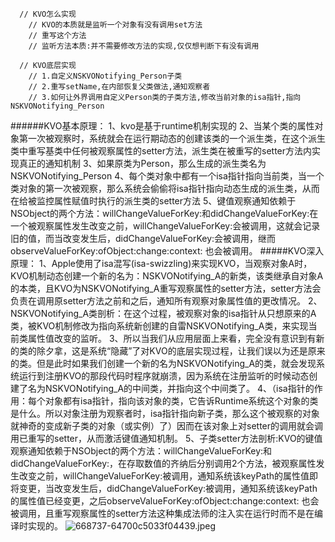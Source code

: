 ```
  // KVO怎么实现
    // KVO的本质就是监听一个对象有没有调用set方法
    // 重写这个方法
    // 监听方法本质:并不需要修改方法的实现,仅仅想判断下有没有调用
```
```
  // KVO底层实现
    // 1.自定义NSKVONotifying_Person子类
    // 2.重写setName,在内部恢复父类做法,通知观察者
    // 3.如何让外界调用自定义Person类的子类方法,修改当前对象的isa指针,指向NSKVONotifying_Person
```

######KVO基本原理：
1、kvo是基于runtime机制实现的
2、当某个类的属性对象第一次被观察时，系统就会在运行期动态的创建该类的一个派生类，在这个派生类中重写基类中任何被观察属性的setter方法，派生类在被重写的setter方法内实现真正的通知机制
3、如果原类为Person，那么生成的派生类名为NSKVONotifying_Person
4、每个类对象中都有一个isa指针指向当前类，当一个类对象的第一次被观察，那么系统会偷偷将isa指针指向动态生成的派生类，从而在给被监控属性赋值时执行的派生类的setter方法
5、键值观察通知依赖于NSObject的两个方法：willChangeValueForKey:和didChangeValueForKey:在一个被观察属性发生改变之前，willChangeValueForKey:会被调用，这就会记录旧的值，而当改变发生后，didChangeValueForKey:会被调用，继而observeValueForKey:ofObject:change:context: 也会被调用。
#####KVO深入原理：
1、Apple使用了isa混写(isa-swizzling)来实现KVO，当观察对象A时，KVO机制动态创建一个新的名为：NSKVONotifying_A的新类，该类继承自对象A的本类，且KVO为NSKVONotifying_A重写观察属性的setter方法，setter方法会负责在调用原setter方法之前和之后，通知所有观察对象属性值的更改情况。
2、NSKVONotifying_A类剖析：在这个过程，被观察对象的isa指针从只想原来的A类，被KVO机制修改为指向系统新创建的自雷NSKVONotifying_A类，来实现当前类属性值改变的监听。
3、所以当我们从应用层面上来看，完全没有意识到有新的类的除夕拿，这是系统“隐藏”了对KVO的底层实现过程，让我们误以为还是原来的类。但是此时如果我们创建一个新的名为NSKVONotifying_A的类，就会发现系统运行到注册KVO的那段代码时程序就崩溃，因为系统在注册监听的时候动态创建了名为NSKVONotifying_A的中间类，并指向这个中间类了。
4、（isa指针的作用：每个对象都有isa指针，指向该对象的类，它告诉Runtime系统这个对象的类是什么。所以对象注册为观察者时，isa指针指向新子类，那么这个被观察的对象就神奇的变成新子类的对象（或实例）了）因而在该对象上对setter的调用就会调用已重写的setter，从而激活键值通知机制。
5、子类setter方法剖析:KVO的键值观察通知依赖于NSObject的两个方法：willChangeValueForKey:和didChangeValueForKey:，在存取数值的齐纳后分别调用2个方法，被观察属性发生改变之前，willChangeValueForKey:被调用，通知系统该keyPath的属性值即将变更，当改变发生后，didChangeValueForKey:被调用，通知系统该keyPath的属性值已经变更，之后observeValueForKey:ofObject:change:context: 也会被调用，且重写观察属性的setter方法这种集成法师的注入实在运行时而不是在编译时实现的。
![668737-64700c5033f04439.jpeg](https://upload-images.jianshu.io/upload_images/1391187-b6c0cd93ac04863c.jpeg?imageMogr2/auto-orient/strip%7CimageView2/2/w/600)
